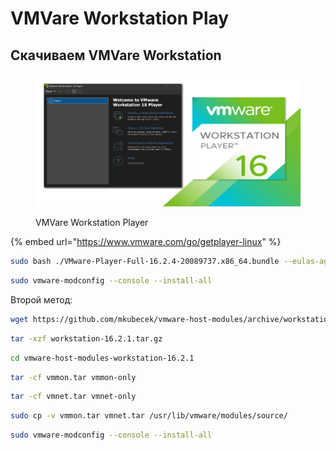 # VMVare Workstation Play

## Скачиваем VMVare Workstation

<figure><img src="../../.gitbook/assets/tn-work-station-player.png" alt="VMVare Workstation Player Fedora Workstation Gnome"><figcaption><p>VMVare Workstation Player</p></figcaption></figure>

{% embed url="https://www.vmware.com/go/getplayer-linux" %}

```bash
sudo bash ./VMware-Player-Full-16.2.4-20089737.x86_64.bundle --eulas-agreed --required
```

```bash
sudo vmware-modconfig --console --install-all
```

Второй метод:

```bash
wget https://github.com/mkubecek/vmware-host-modules/archive/workstation-16.2.1.tar.gz
```

```bash
tar -xzf workstation-16.2.1.tar.gz
```

```bash
cd vmware-host-modules-workstation-16.2.1
```

```bash
tar -cf vmmon.tar vmmon-only
```

```bash
tar -cf vmnet.tar vmnet-only
```

```bash
sudo cp -v vmmon.tar vmnet.tar /usr/lib/vmware/modules/source/
```

```bash
sudo vmware-modconfig --console --install-all
```
